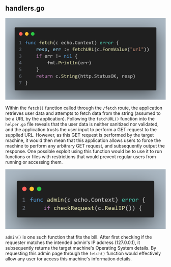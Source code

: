 ## handlers.go

![](images/1.png)

Within the `fetch()` function called through the `/fetch` route, the application retrieves user data and attempts to fetch data from the string (assumed to be a URL by the application). Following the `fetchURL()` function into the `helper.go` file reveals that the user data is neither sanitized nor validated, and the application trusts the user input to perform a GET request to the supplied URL.
However, as this GET request is performed by the target machine, it would then mean that this application allows users to force the machine to perform any arbitrary GET request, and subsequently output the response. One possible exploit using this function would be to use it to run functions or files with restrictions that would prevent regular users from running or accessing them.

![](images/2.png)

`admin()` is one such function that fits the bill. After first checking if the requester matches the intended admin's IP address (127.0.0.1), it subsequently returns the target machine's Operating System details. By requesting this admin page through the `fetch()` function would effectively allow any user tor access this machine's information details.
